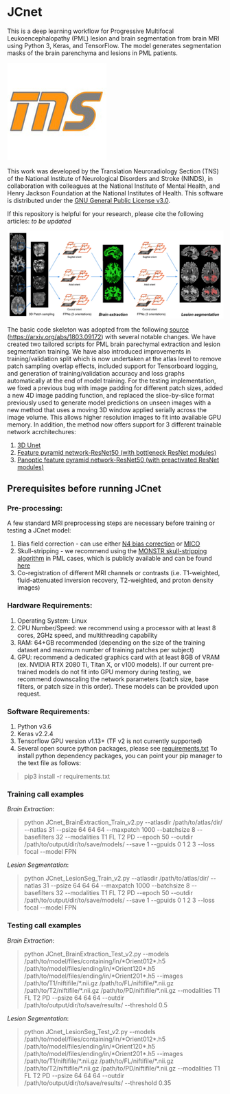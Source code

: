 # JCnet

This is a deep learning workflow for Progressive Multifocal Leukoencephalopathy (PML) lesion and brain segmentation from brain MRI using Python 3, Keras, and TensorFlow. The model generates segmentation masks of the brain parenchyma and lesions in PML patients. 

![TNS Logo](/assets/tns.jpg)

This work was developed by the Translation Neuroradiology Section (TNS) of the National Institute of Neurological Disorders and Stroke (NINDS), in collaboration with colleagues at the National Institute of Mental Health, and Henry Jackson Foundation at the National Institutes of Health. This software is distributed under the [GNU General Public License v3.0](https://choosealicense.com/licenses/gpl-3.0/).

If this repository is helpful for your research, please cite the following articles:
*to be updated*

![JCnet](/assets/Figure-2.jpg)

The basic code skeleton was adopted from the following [source](https://www.nitrc.org/projects/flexconn/) (https://arxiv.org/abs/1803.09172) with several notable changes. We have created two tailored scripts for PML brain parechymal extraction and lesion segmentation training. We have also introduced improvements in training/validation split which is now undertaken at the atlas level to remove patch sampling overlap effects, included support for Tensorboard logging, and generation of training/validation accuracy and loss graphs automatically at the end of model training.
For the testing implementation, we fixed a previous bug with image padding for different patch sizes, added a new 4D image padding function, and replaced the slice-by-slice format previously used to generate model predictions on unseen images with a new method that uses a moving 3D window applied serially across the image volume. This allows higher resolution images to fit into available GPU memory. In addition, the method now offers support for 3 different trainable network acrchitechures:
1. [3D Unet](https://arxiv.org/abs/1606.06650)
2. [Feature pyramid network-ResNet50 (with bottleneck ResNet modules)](https://arxiv.org/abs/1612.03144)
3. [Panoptic feature pyramid network-ResNet50 (with preactivated ResNet modules)](https://arxiv.org/abs/1901.02446)

## Prerequisites before running JCnet

### Pre-processing:
A few standard MRI preprocessing steps are necessary before training or testing a JCnet model:
1. Bias field correction - can use either [N4 bias correction](https://www.ncbi.nlm.nih.gov/pmc/articles/PMC3071855/) or [MICO](https://www.sciencedirect.com/science/article/abs/pii/S0730725X14000927)
2. Skull-stripping - we recommend using the [MONSTR skull-stripping algorithm](https://pubmed.ncbi.nlm.nih.gov/27864083/) in PML cases, which is publicly available and can be found [here](https://www.nitrc.org/projects/monstr)
3. Co-registration of different MRI channels or contrasts (i.e. T1-weighted, fluid-attenuated inversion recovery, T2-weighted, and proton density images)

### Hardware Requirements:
1. Operating System: Linux
2. CPU Number/Speed: we recommend using a processor with at least 8 cores, 2GHz speed, and multithreading capability
3. RAM: 64+GB recommended (depending on the size of the training dataset and maximum number of training patches per subject)
4. GPU: recommend a dedicated graphics card with at least 8GB of VRAM (ex. NVIDIA RTX 2080 Ti, Titan X, or v100 models). If our current pre-trained models do not fit into GPU memory during testing, we recommend downscaling the network parameters (batch size, base filters, or patch size in this order). These models can be provided upon request.

### Software Requirements:
1. Python v3.6
2. Keras v2.2.4
3. Tensorflow GPU version v1.13+ (TF v2 is not currently supported)
4. Several open source python packages, please see [requirements.txt](https://github.com/omarallouz/JCnet/blob/master/requirements.txt)
To install python dependency packages, you can point your pip manager to the text file as follows:
> pip3 install -r requirements.txt 

### Training call examples
*Brain Extraction*:
> python JCnet_BrainExtraction_Train_v2.py --atlasdir /path/to/atlas/dir/ --natlas 31 --psize 64 64 64 --maxpatch 1000 --batchsize 8 --basefilters 32 --modalities T1 FL T2 PD --epoch 50 --outdir /path/to/output/dir/to/save/models/ --save 1 --gpuids 0 1 2 3 --loss focal --model FPN

*Lesion Segmentation*:
> python JCnet_LesionSeg_Train_v2.py --atlasdir /path/to/atlas/dir/ --natlas 31 --psize 64 64 64 --maxpatch 1000 --batchsize 8 --basefilters 32 --modalities T1 FL T2 PD --epoch 50 --outdir /path/to/output/dir/to/save/models/ --save 1 --gpuids 0 1 2 3 --loss focal --model FPN

### Testing call examples
*Brain Extraction*:
> python JCnet_BrainExtraction_Test_v2.py --models /path/to/model/files/containing/in/\*Orient012\*.h5 /path/to/model/files/ending/in/\*Orient120\*.h5 /path/to/model/files/ending/in/\*Orient201\*.h5  --images /path/to/T1/niftifile/\*.nii.gz /path/to/FL/niftifile/\*.nii.gz /path/to/T2/niftifile/\*.nii.gz /path/to/PD/niftifile/\*.nii.gz --modalities T1 FL T2 PD --psize 64 64 64 --outdir /path/to/output/dir/to/save/results/ --threshold 0.5

*Lesion Segmentation*:
> python JCnet_LesionSeg_Test_v2.py --models /path/to/model/files/containing/in/\*Orient012\*.h5 /path/to/model/files/ending/in/\*Orient120\*.h5 /path/to/model/files/ending/in/\*Orient201\*.h5  --images /path/to/T1/niftifile/\*.nii.gz /path/to/FL/niftifile/\*.nii.gz /path/to/T2/niftifile/\*.nii.gz /path/to/PD/niftifile/\*.nii.gz --modalities T1 FL T2 PD --psize 64 64 64 --outdir /path/to/output/dir/to/save/results/ --threshold 0.35